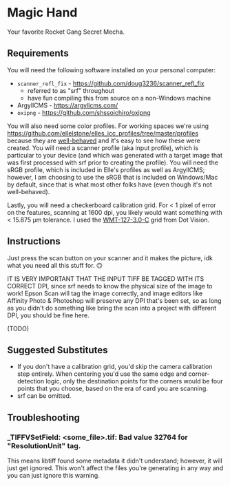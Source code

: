 # Magic Hand

Your favorite Rocket Gang Secret Mecha.

## Requirements

You will need the following software installed on your personal computer:

* `scanner_refl_fix` - https://github.com/doug3236/scanner_refl_fix
  * referred to as "srf" throughout
  * have fun compiling this from source on a non-Windows machine
* ArgyllCMS - https://argyllcms.com/
* `oxipng` - https://github.com/shssoichiro/oxipng

You will also need some color profiles. For working spaces we're using 
https://github.com/ellelstone/elles_icc_profiles/tree/master/profiles because they are 
[well-behaved](https://ninedegreesbelow.com/photography/well-behaved-profile.html) and it's easy to see how these were 
created. You will need a scanner profile (aka input profile), which is particular to your device (and which was 
generated with a target image that was first processed with srf prior to creating the profile). You will need the sRGB 
profile, which is included in Elle's profiles as well as ArgyllCMS; however, I am choosing to use the sRGB that is 
included on Windows/Mac by default, since that is what most other folks have (even though it's not well-behaved).

Lastly, you will need a checkerboard calibration grid. For < 1 pixel of error on the features, scanning at 1600 dpi, 
you likely would want something with < 15.875 μm tolerance. I used the 
[WMT-127-3.0-C](https://www.dot-vision.com/Product/Checkerboard-Series-chrome-on-ceramic.html) grid from Dot Vision.

## Instructions

Just press the scan button on your scanner and it makes the picture, idk what you need all this stuff for. 🙃

IT IS VERY IMPORTANT THAT THE INPUT TIFF BE TAGGED WITH ITS CORRECT DPI, since srf needs to know the 
physical size of the image to work! Epson Scan will tag the image correctly, and image editors like Affinity Photo &
Photoshop will preserve any DPI that's been set, so as long as you didn't do something like bring the scan into a
project with different DPI, you should be fine here.

(TODO)

## Suggested Substitutes

* If you don't have a calibration grid, you'd skip the camera calibration step entirely. When centering you'd use the
same edge and corner-detection logic, only the destination points for the corners would be four points that you choose,
based on the era of card you are scanning.
* srf can be omitted.

## Troubleshooting

### _TIFFVSetField: <some_file>.tif: Bad value 32764 for "ResolutionUnit" tag.

This means libtiff found some metadata it didn't understand; however, it will just get ignored. This won't affect the
files you're generating in any way and you can just ignore this warning.
